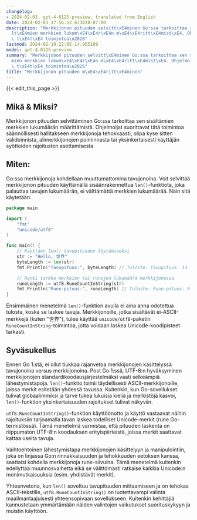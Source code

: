 ```yaml
---
changelog:
- 2024-02-03, gpt-4-0125-preview, translated from English
date: 2024-02-03 17:56:53.673028-07:00
description: "Merkkijonon pituuden selvitt\xE4minen Go:ssa tarkoittaa sen sis\xE4\
  lt\xE4mien merkkien lukum\xE4\xE4r\xE4n m\xE4\xE4ritt\xE4mist\xE4. Ohjelmoijat suorittavat\
  \ t\xE4t\xE4 toimintoa\u2026"
lastmod: 2024-02-19 22:05:14.955109
model: gpt-4-0125-preview
summary: "Merkkijonon pituuden selvitt\xE4minen Go:ssa tarkoittaa sen sis\xE4lt\xE4\
  mien merkkien lukum\xE4\xE4r\xE4n m\xE4\xE4ritt\xE4mist\xE4. Ohjelmoijat suorittavat\
  \ t\xE4t\xE4 toimintoa\u2026"
title: "Merkkijonon pituuden m\xE4\xE4ritt\xE4minen"
---
```


{{< edit_this_page >}}

## Mikä & Miksi?
Merkkijonon pituuden selvittäminen Go:ssa tarkoittaa sen sisältämien merkkien lukumäärän määrittämistä. Ohjelmoijat suorittavat tätä toimintoa säännöllisesti hallitakseen merkkijonoja tehokkaasti, olipa kyse sitten validoinnista, alimerkkijonojen poiminnasta tai yksinkertaisesti käyttäjän syötteiden rajoitusten asettamisesta.

## Miten:
Go:ssa merkkijonoja kohdellaan muuttumattomina tavujonoina. Voit selvittää merkkijonon pituuden käyttämällä sisäänrakennettua `len()`-funktiota, joka palauttaa tavujen lukumäärän, ei välttämättä merkkien lukumäärää. Näin sitä käytetään:

```go
package main

import (
	"fmt"
	"unicode/utf8"
)

func main() {
	// Käyttäen len() tavupituuden löytämiseksi
	str := "Hello, 世界"
	byteLength := len(str)
	fmt.Println("Tavupituus:", byteLength) // Tuloste: Tavupituus: 13

	// Hanki tarkka merkkien tai runejen lukumäärä merkkijonossa
	runeLength := utf8.RuneCountInString(str)
	fmt.Println("Rune-pituus:", runeLength) // Tuloste: Rune-pituus: 9
}
```
Ensimmäinen menetelmä `len()`-funktion avulla ei aina anna odotettua tulosta, koska se laskee tavuja. Merkkijonoille, jotka sisältävät ei-ASCII-merkkejä (kuten "世界"), tulee käyttää `unicode/utf8`-paketin `RuneCountInString`-toimintoa, jotta voidaan laskea Unicode-koodipisteet tarkasti.

## Syväsukellus
Ennen Go 1:stä, ei ollut tiukkaa rajanvetoa merkkijonojen käsittelyssä tavujonoina versus merkkijonoina. Post Go 1:ssä, UTF-8:n hyväksyminen merkkijonojen standardikoodausjärjestelmäksi vaati selkeämpiä lähestymistapoja. `len()`-funktio toimii täydellisesti ASCII-merkkijonoille, joissa merkit esitetään yhdessä tavussa. Kuitenkin, kun Go-sovellukset tulivat globaalimmiksi ja tarve tukea lukuisia kieliä ja merkistöjä kasvoi, `len()`-funktion yksinkertaisuuden rajoitukset tulivat näkyviin.

`utf8.RuneCountInString()`-funktion käyttöönotto ja käyttö vastaavat näihin rajoituksiin tarjoamalla tavan laskea todelliset Unicode-merkit (rune Go-termistössä). Tämä menetelmä varmistaa, että pituuden laskenta on riippumaton UTF-8:n koodauksen erityispiirteistä, joissa merkit saattavat kattaa useita tavuja.

Vaihtoehtoinen lähestymistapa merkkijonojen käsittelyyn ja manipulointiin, joka on linjassa Go:n rinnakkaisuuden ja tehokkuuden eetoksen kanssa, saattaisi kohdella merkkijonoja rune-siivuina. Tämä menetelmä kuitenkin edellyttää muunnosvaihetta eikä se välittömästi ratkaise kaikkia Unicode:n monimutkaisuuksia (esim. yhdistävät merkit).

Yhteenvetona, kun `len()` soveltuu tavupituuden mittaamiseen ja on tehokas ASCII-tekstille, `utf8.RuneCountInString()` on luotettavampi valinta maailmanlaajuisesti yhteensopivaan sovellukseen. Kuitenkin kehittäjiä kannustetaan ymmärtämään näiden valintojen vaikutukset suorituskykyyn ja muistin käyttöön.
